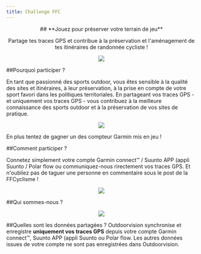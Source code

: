 ```yaml
---
title: Challenge FFC
---
```


<p align="center">
## **Jouez pour préserver votre terrain de jeu**
</p>
<p align="center">
Partage tes traces GPS et contribue  à la préservation et l'aménagement de tes itinéraires de randonnée cycliste !
</p>

<p align="center">
  <a href="https://staging-auth.outdoorvision.fr/auth/realms/PRNSN/protocol/openid-connect/registrations?client_id=back1-outdoorgeovision-prnsn&response_type=code&redirect_uri=https://staging-back.outdoorvision.fr/auth/done/&scope=openid"
  <img src="/medias/test-challenge-FFC-bouton.jpg">
</a>
</p>

<p align="center">
  <img src="/medias/test-challenge-FFC-01.jpg">
</p>

##Pourquoi participer ?

En tant que passionné des sports outdoor, vous êtes sensible à la qualité des sites et itinéraires, à leur préservation, à la prise en compte de votre sport favori dans les politiques territoriales. En partageant vos traces GPS - et uniquement vos traces GPS - vous contribuez à la meilleure connaissance des sports outdoor et à la préservation de vos sites de pratique.

<p align="center">
  <img src="/medias/test-challenge-FFC-02.jpg">
</p>

En plus tentez de gagner un des compteur Garmin mis en jeu !

##Comment participer ?

Connetez simplement votre compte Garmin connect™ / Suunto APP (appli Suunto / Polar flow ou communiquez-nous rirectement vos traces GPS. Et n'oubliez pas de taguer une personne en commentaire sous le post de la FFCyclisme !

<p align="center">
  <a href="https://staging-auth.outdoorvision.fr/auth/realms/PRNSN/protocol/openid-connect/registrations?client_id=back1-outdoorgeovision-prnsn&response_type=code&redirect_uri=https://staging-back.outdoorvision.fr/auth/done/&scope=openid"
  <img src="/medias/test-challenge-FFC-bouton.jpg">
</a>
</p>


<p align="center">
  <img src="/medias/logo-band.png">
</p>


##Qui sommes-nous ?

<p align="center">
  <img src="/medias/test-challenge-FFC-video.jpg">
</p>

##Quelles sont les données partagées ?
Outdoorvision synchronise et enregistre **uniquement vos traces GPS** depuis votre compte Garmin connect™, Suunto APP (appli Suunto ou Polar flow. Les autres données issues de votre compte ne sont pas enregistrées dans Outdoorvision.


<p align="center">
  <a href="https://staging-auth.outdoorvision.fr/auth/realms/PRNSN/protocol/openid-connect/registrations?client_id=back1-outdoorgeovision-prnsn&response_type=code&redirect_uri=https://staging-back.outdoorvision.fr/auth/done/&scope=openid"
  <img src="/medias/test-challenge-FFC-bouton.jpg">
</a>
</p>

